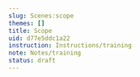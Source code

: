 ```yaml
---
slug: Scenes:scope
themes: []
title: Scope
uid: d77e5ddc1a22
instruction: Instructions/training
note: Notes/training
status: draft
---
```

